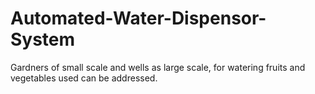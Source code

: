 # Automated-Water-Dispensor-System
 Gardners of small scale and wells as large scale, for watering fruits and vegetables used can be addressed.
